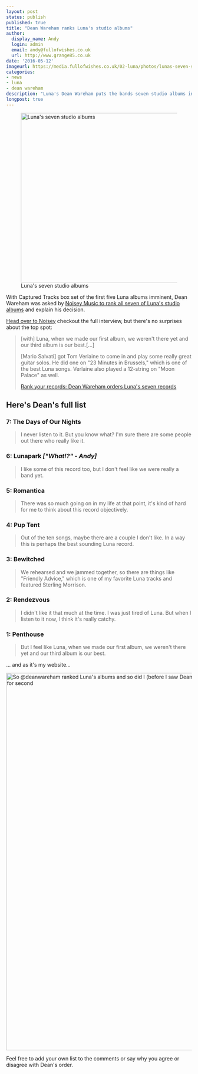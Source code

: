 ```yaml
---
layout: post
status: publish
published: true
title: "Dean Wareham ranks Luna's studio albums"
author:
  display_name: Andy
  login: admin
  email: andy@fullofwishes.co.uk
  url: http://www.grange85.co.uk
date: '2016-05-12'
imageurl: https://media.fullofwishes.co.uk/02-luna/photos/lunas-seven-studio-albums.jpg
categories:
- news
- luna
- dean wareham
description: "Luna's Dean Wareham puts the bands seven studio albums in his order of preference for Noisey Music"
longpost: true
---
```


<figure><a data-flickr-embed="true"  href="https://www.flickr.com/photos/grange85/26976992575/in/dateposted/" title="Luna&#x27;s seven studio albums"><img src="https://farm8.staticflickr.com/7522/26976992575_089135f8f0_b.jpg" width="1024" height="460" alt="Luna&#x27;s seven studio albums"></a><figcaption>Luna's seven studio albums</figcaption></figure>

<p class="lead">With Captured Tracks box set of the first five Luna albums imminent, Dean Wareham was asked by <a href="http://noisey.vice.com/blog/rank-your-records-luna-dean-wareham" target="blank">Noisey Music to rank all seven of Luna's studio albums</a> and explain his decision.</p>

<p><a href="http://noisey.vice.com/blog/rank-your-records-luna-dean-wareham">Head over to Noisey</a> checkout the full interview, but there's no surprises about the top spot:</p>

<blockquote><p>[with] Luna, when we made our first album, we weren't there yet and our third album is our best.[&hellip;]</p>
<p>[Mario Salvati] got Tom Verlaine to come in and play some really great guitar solos. He did one on "23 Minutes in Brussels," which is one of the best Luna songs. Verlaine also played a 12-string on "Moon Palace" as well. </p>
<footer><a href="http://noisey.vice.com/blog/rank-your-records-luna-dean-wareham">Rank your records: Dean Wareham orders Luna's seven records</a></footer></blockquote>

<h2>Here's Dean's full list</h2>
<!--more-->

<h3>7: The Days of Our Nights</h3><blockquote>I never listen to it. But you know what? I'm sure there are some people out there who really like it. </blockquote>

<h3>6: Lunapark <em>["What!?" - Andy]</em></h3> <blockquote>I like some of this record too, but I don't feel like we were really a band yet. </blockquote>

<h3>5: Romantica</h3><blockquote>There was so much going on in my life at that point, it's kind of hard for me to think about this record objectively.</blockquote>

<h3>4: Pup Tent</h3><blockquote>Out of the ten songs, maybe there are a couple I don't like. In a way this is perhaps the best sounding Luna record.</blockquote>

<h3>3: Bewitched</h3><blockquote>We rehearsed and we jammed together, so there are things like "Friendly Advice," which is one of my favorite Luna tracks and featured Sterling Morrison.</blockquote>

<h3>2: Rendezvous</h3><blockquote>I didn't like it that much at the time. I was just tired of Luna. But when I listen to it now, I think it's really catchy. </blockquote>

<h3>1: Penthouse</h3><blockquote>But I feel like Luna, when we made our first album, we weren't there yet and our third album is our best.</blockquote>

<p>&hellip; and as it's my website&hellip;</p>
<a data-flickr-embed="true"  href="https://www.flickr.com/photos/grange85/26941678646/in/dateposted/" title="So @deanwareham ranked Luna&#x27;s albums and so did I (before I saw Dean&#x27;s list). To be honest the first and last are right and the rest are a great big tie for second"><img src="https://farm8.staticflickr.com/7502/26941678646_efa8f30b8b_b.jpg" width="1024" height="1024" alt="So @deanwareham ranked Luna&#x27;s albums and so did I (before I saw Dean&#x27;s list). To be honest the first and last are right and the rest are a great big tie for second"></a>


<p>Feel free to add your own list to the comments or say why you agree or disagree with Dean's order.</p>
